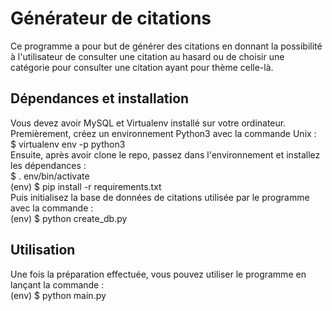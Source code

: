 # Générateur de citations

Ce programme a pour but de générer des citations en donnant la possibilité à l'utilisateur de consulter une citation au hasard ou de choisir une catégorie pour consulter une citation ayant pour thème celle-là.

## Dépendances et installation

Vous devez avoir MySQL et Virtualenv installé sur votre ordinateur.\
Premièrement, créez un environnement Python3 avec la commande Unix :\
$ virtualenv env -p python3\
Ensuite, après avoir clone le repo, passez dans l'environnement et installez les dépendances :\
$ . env/bin/activate\
(env) $ pip install -r requirements.txt\
Puis initialisez la base de données de citations utilisée par le programme avec la commande :\
(env) $ python create_db.py

## Utilisation

Une fois la préparation effectuée, vous pouvez utiliser le programme en lançant la commande :\
(env) $ python main.py
